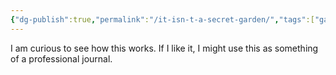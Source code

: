 ```yaml
---
{"dg-publish":true,"permalink":"/it-isn-t-a-secret-garden/","tags":["gardenEntry"]}
---
```


I am curious to see how this works. If I like it, I might use this as something of a professional journal.